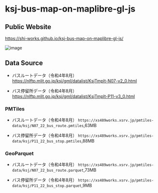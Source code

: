 # ksj-bus-map-on-maplibre-gl-js
## Public Website
https://shi-works.github.io/ksj-bus-map-on-maplibre-gl-js/

![image](https://github.com/shi-works/ksj-bus-map-on-maplibre-gl-js/assets/71203808/08aee18e-28f2-4ea6-9fd6-b54ba06085eb)

## Data Source
- バスルートデータ（令和4年8月）  
https://nlftp.mlit.go.jp/ksj/gml/datalist/KsjTmplt-N07-v2_0.html

- バス停留所データ（令和4年8月）  
https://nlftp.mlit.go.jp/ksj/gml/datalist/KsjTmplt-P11-v3_0.html

### PMTiles
- バスルートデータ（令和4年8月）
`https://xs489works.xsrv.jp/pmtiles-data/ksj/N07_22_bus_route.pmtiles`,63MB

- バス停留所データ（令和4年8月）
`https://xs489works.xsrv.jp/pmtiles-data/ksj/P11_22_bus_stop.pmtiles`,88MB

### GeoParquet
- バスルートデータ（令和4年8月）
`https://xs489works.xsrv.jp/pmtiles-data/ksj/N07_22_bus_route.parquet`,73MB

- バス停留所データ（令和4年8月）
`https://xs489works.xsrv.jp/pmtiles-data/ksj/P11_22_bus_stop.parquet`,9MB

